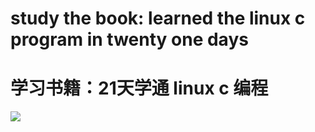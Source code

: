 study the book: learned the linux c program in twenty one days
========================================================
学习书籍：21天学通 linux c 编程
========================================
<img src="http://shopimg.kongfz.com.cn/20140307/1075893/1075893BAaeA0_b.jpg"/>
